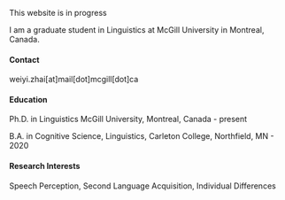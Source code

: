 
This website is in progress

I am a graduate student in Linguistics at McGill University in Montreal, Canada. 

#### Contact
weiyi.zhai[at]mail[dot]mcgill[dot]ca

#### Education

Ph.D. in Linguistics McGill University, Montreal, Canada - present

B.A. in Cognitive Science, Linguistics, Carleton College, Northfield, MN - 2020

#### Research Interests

Speech Perception, Second Language Acquisition, Individual Differences
 

